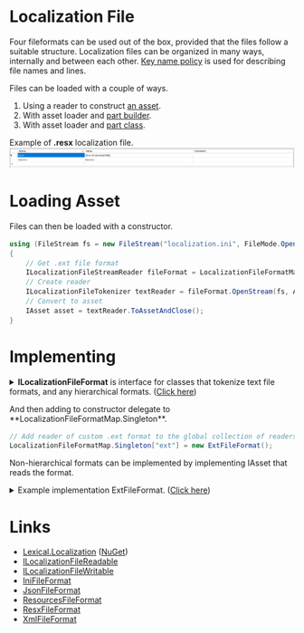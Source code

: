 # Localization File
Four fileformats can be used out of the box, provided that the files follow a suitable structure.
Localization files can be organized in many ways, internally and between each other. 
[Key name policy](../IAssetKeyNamePolicy/) is used for describing file names and lines.

Files can be loaded with a couple of ways.
1. Using a reader to construct [an asset](#loading-asset).
2. With asset loader and [part builder](../IAssetLoader/PartBuilder/index.md).
3. With asset loader and [part class](../IAssetLoader/PartClasses/index.md#file-strings).

Example of **.resx** localization file.
![resx](img1.png)

# Loading Asset
Files can then be loaded with a constructor.

```csharp
using (FileStream fs = new FileStream("localization.ini", FileMode.Open))
{
    // Get .ext file format
    ILocalizationFileStreamReader fileFormat = LocalizationFileFormatMap.Singleton.TryGet("ini") as ILocalizationFileStreamReader;
    // Create reader
    ILocalizationFileTokenizer textReader = fileFormat.OpenStream(fs, AssetKeyNameProvider.Default);
    // Convert to asset
    IAsset asset = textReader.ToAssetAndClose();
}
```

# Implementing
<details>
  <summary><b>ILocalizationFileFormat</b> is interface for classes that tokenize text file formats, and any hierarchical formats. (<u>Click here</u>)</summary>

```csharp

```
</details>

<p/>
And then adding to constructor delegate to **LocalizationFileFormatMap.Singleton**.

```csharp
// Add reader of custom .ext format to the global collection of readers.
LocalizationFileFormatMap.Singleton["ext"] = new ExtFileFormat();
```

Non-hierarchical formats can be implemented by implementing IAsset that reads the format.	

<details>
  <summary>Example implementation ExtFileFormat. (<u>Click here</u>)</summary>

```csharp
class ExtFileFormat : ILocalizationFileFormat, ILocalizationFileStreamReader
{
    public string Extension 
        => "ext";
    public ILocalizationFileTokenizer OpenStream(Stream stream, IAssetKeyNamePolicy namePolicy = null)
        => new ExtReader(stream, namePolicy);
}

class ExtReader : ILocalizationFileTokenizer
{
    public IAssetKeyNamePolicy NamePolicy => throw new System.NotImplementedException();
    public ExtReader(Stream stream, IAssetKeyNamePolicy namePolicy)
    {
    }

    public void Dispose()
    {
        throw new System.NotImplementedException();
    }

    public IEnumerable<Token> Read()
    {
        throw new System.NotImplementedException();
    }
}
```
</details>

# Links
* [Lexical.Localization](https://github.com/tagcode/Lexical.Localization/tree/master/Lexical.Localization) ([NuGet](https://www.nuget.org/packages/Lexical.Localization/))
 * [ILocalizationFileReadable](https://github.com/tagcode/Lexical.Localization/blob/master/Lexical.Localization/LocalizationFile/ILocalizationFileReadable.cs)
 * [ILocalizationFileWritable](https://github.com/tagcode/Lexical.Localization/blob/master/Lexical.Localization/LocalizationFile/ILocalizationFileWritable.cs)
 * [IniFileFormat](https://github.com/tagcode/Lexical.Localization/blob/master/Lexical.Localization/LocalizationFile/IniFileFormat.cs)
 * [JsonFileFormat](https://github.com/tagcode/Lexical.Localization/blob/master/Lexical.Localization/LocalizationFile/JsonFileFormat.cs)
 * [ResourcesFileFormat](https://github.com/tagcode/Lexical.Localization/blob/master/Lexical.Localization/LocalizationFile/ResourcesFileFormat.cs)
 * [ResxFileFormat](https://github.com/tagcode/Lexical.Localization/blob/master/Lexical.Localization/LocalizationFile/ResxFileFormat.cs)
 * [XmlFileFormat](https://github.com/tagcode/Lexical.Localization/blob/master/Lexical.Localization/LocalizationFile/XmlFileFormat.cs)
